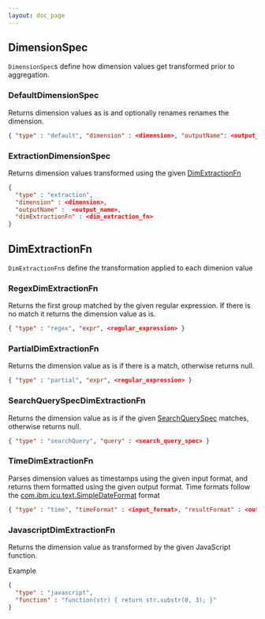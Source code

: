 ```yaml
---
layout: doc_page
---
```


## DimensionSpec

`DimensionSpec`s define how dimension values get transformed prior to aggregation.

### DefaultDimensionSpec

Returns dimension values as is and optionally renames renames the dimension.

```json
{ "type" : "default", "dimension" : <dimension>, "outputName": <output_name> }
```

### ExtractionDimensionSpec

Returns dimension values transformed using the given [DimExtractionFn](#toc_3)

```json
{
  "type" : "extraction",
  "dimension" : <dimension>,
  "outputName" :  <output_name>,
  "dimExtractionFn" : <dim_extraction_fn>
}
```

## DimExtractionFn

`DimExtractionFn`s define the transformation applied to each dimenion value

### RegexDimExtractionFn

Returns the first group matched by the given regular expression. If there is no match it returns the dimension value as is.

```json
{ "type" : "regex", "expr", <regular_expression> }
```

### PartialDimExtractionFn

Returns the dimension value as is if there is a match, otherwise returns null.

```json
{ "type" : "partial", "expr", <regular_expression> }
```

### SearchQuerySpecDimExtractionFn

Returns the dimension value as is if the given [SearchQuerySpec](SearchQuerySpec.html) matches, otherwise returns null.

```json
{ "type" : "searchQuery", "query" : <search_query_spec> }
```

### TimeDimExtractionFn

Parses dimension values as timestamps using the given input format, and returns them formatted using the given output format. Time formats follow the [com.ibm.icu.text.SimpleDateFormat](http://icu-project.org/apiref/icu4j/com/ibm/icu/text/SimpleDateFormat.html) format

```json
{ "type" : "time", "timeFormat" : <input_format>, "resultFormat" : <output_format> }
```

### JavascriptDimExtractionFn

Returns the dimension value as transformed by the given JavaScript function.

Example

```json
{
  "type" : "javascript",
  "function" : "function(str) { return str.substr(0, 3); }"
}
